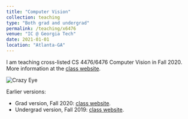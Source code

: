 ```yaml
---
title: "Computer Vision"
collection: teaching
type: "Both grad and undergrad"
permalink: /teaching/x6476
venue: "IC @ Georgia Tech"
date: 2021-01-01
location: "Atlanta-GA"
---
```


I am teaching cross-listed CS 4476/6476 Computer Vision in Fall 2020. More information at the [class website](https://dellaert.github.io/21F-x476/).

![Crazy Eye](https://dellaert.github.io/21F-x476/images/cover-image.jpg)

Earlier versions:

- Grad version, Fall 2020: [class website](https://dellaert.github.io/20F-6476/).
- Undergrad version, Fall 2019: [class website](https://dellaert.github.io/19F-4476/).